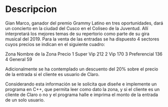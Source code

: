 # Descripcion

Gian Marco, ganador del premio Grammy Latino en tres oportunidades, dará un concierto en la ciudad del Cusco en el Coliseo de la Juventud. Allí interpretará los mejores temas de su repertorio como parte de su gira musical del 2019.
Para la venta de las entradas se ha dispuesto  4 sectores cuyos precios se indican en el siguiente cuadro:

 Zona	Nombre de la Zona	Precio
1		Super Vip			212
2		Vip					170
3		Preferencial		136
4		General				59


Adicionalmente se ha contemplado un descuento del 20% sobre el precio de la entrada si el cliente es usuario de Claro.

Considerando esta información se le solicita que diseñe e implemente un programa en C++, que permita leer como dato la zona, y si el cliente es un cliente de Claro  o no y el programa halle e imprima el monto de la entrada de un solo usuario.

